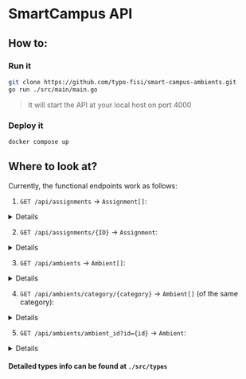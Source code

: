 # SmartCampus API

## How to:

### Run it

```sh
git clone https://github.com/typo-fisi/smart-campus-ambients.git
go run ./src/main/main.go
```
> It will start the API at your local host on port 4000

### Deploy it

```sh
docker compose up
```

## Where to look at?

Currently, the functional endpoints work as follows:

1. `GET /api/assignments` → `Assignment[]`:

<details>
```json
[
  {
    "code": "INE002",
    "name": "PROGRAMACIÓN Y COMPUTACIÓN",
    "credits": "2.0",
    "groups": [
      {
        "ambient_id": 301,
        "professor": {
        "Name": "SALINAS AZAÑA, GILBERTO ANÍBAL",
        "Code": "089575"
      },
      "enrolled": "43",
      "schedules": []
      },
      ...
    ]
  },
  ...
]
```
</details>

2. `GET /api/assignments/{ID}` → `Assignment`:

<details>
```json
[
  {
    "code": {ID},
    "name": "PROGRAMACIÓN Y COMPUTACIÓN",
    "credits": "2.0",
    "groups": [
      {
        "ambient_id": 301,
        "professor": {
        "Name": "SALINAS AZAÑA, GILBERTO ANÍBAL",
        "Code": "089575"
      },
      "enrolled": "43",
      "schedules": []
      },
      ...
    ]
  }
]
```
</details>


3. `GET /api/ambients` → `Ambient[]`:

<details>
```json
[
  {
    "name": "Biblioteca",
    "category": "miscelanea",
    "ambient_id": 121,
    "description": "Biblioteca de la facultad...",
    "gallery": [],
    "tags": []
  },
  ...
]
```
</details>

4. `GET /api/ambients/category/{category}` → `Ambient[]` (of the same category):

<details>
```json
[
  {
    "name": "Biblioteca",
    "category": {category},
    "ambient_id": 121,
    "description": "Biblioteca de la facultad...",
    "gallery": [],
    "tags": []
  },
  ...
]
```
</details>

5. `GET /api/ambients/ambient_id?id={id}` → `Ambient`:

<details>
In general the ambients will look like this:

```json
[
  {
    "name": "Biblioteca",
    "category": {category},
    "ambient_id": 121,
    "description": "Biblioteca de la facultad...",
    "gallery": [],
    "tags": []
  }
]
```

In case the id belongs to a "salon", then it will look like this:

```json
[
  {
    "name": "Salón 101",
    "category": "salones",
    "ambient_id": 112,
    "description": "Salón del viejo pabellón de la facultad con aforo regular que se encuentra en el primer nivel.",
    "gallery": [],
    "tags": [],
    "Assignments": [
      {
        "ambient_id": 112,
        "professor": {
          "Name": "PERALTA ORTIZ, VILMA",
          "Code": "10665694"
        },
        "enrolled": "36",
        "schedules": [
          {
            "day": 2,
            "type": "T",
            "from": "1400",
            "to": "1600"
          },
          ...
        ]
      },
      ...
    ]
  }
]

```
</details>

#### Detailed types info can be found at `./src/types`


